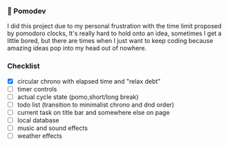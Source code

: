 ### 🍅 Pomodev
I did this project due to my personal frustration with the time limit proposed by pomodoro clocks,
It's really hard to hold onto an idea, sometimes I get a little bored, but there are times when I just want to keep coding because amazing ideas pop into my head out of nowhere.

### Checklist
- [x] circular chrono with elapsed time and "relax debt"
- [ ] timer controls
- [ ] actual cycle state (pomo,short/long break)
- [ ] todo list (transition to minimalist chrono and dnd order)
- [ ] current task on title bar and somewhere else on page
- [ ] local database
- [ ] music and sound effects
- [ ] weather effects